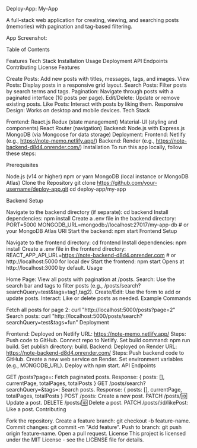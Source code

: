 Deploy-App: My-App

A full-stack web application for creating, viewing, and searching posts (memories) with pagination and tag-based filtering.

App Screenshot:

Table of Contents

Features
Tech Stack
Installation
Usage
Deployment
API Endpoints
Contributing
License
Features

Create Posts: Add new posts with titles, messages, tags, and images.
View Posts: Display posts in a responsive grid layout.
Search Posts: Filter posts by search terms and tags.
Pagination: Navigate through posts with a paginated interface (10 posts per page).
Edit/Delete: Update or remove existing posts.
Like Posts: Interact with posts by liking them.
Responsive Design: Works on desktop and mobile devices.
Tech Stack

Frontend:
React.js
Redux (state management)
Material-UI (styling and components)
React Router (navigation)
Backend:
Node.js with Express.js
MongoDB (via Mongoose for data storage)
Deployment:
Frontend: Netlify (e.g., https://note-memo.netlify.app/)
Backend: Render (e.g., https://note-backend-d8d4.onrender.com/)
Installation
To run this app locally, follow these steps:

Prerequisites

Node.js (v14 or higher)
npm or yarn
MongoDB (local instance or MongoDB Atlas)
Clone the Repository
git clone https://github.com/your-username/deploy-app.git
cd deploy-app/my-app

Backend Setup

Navigate to the backend directory (if separate): cd backend
Install dependencies: npm install
Create a .env file in the backend directory: PORT=5000 MONGODB_URL=mongodb://localhost:27017/my-app-db # or your MongoDB Atlas URI
Start the backend: npm start
Frontend Setup

Navigate to the frontend directory: cd frontend
Install dependencies: npm install
Create a .env file in the frontend directory: REACT_APP_API_URL=https://note-backend-d8d4.onrender.com # or http://localhost:5000 for local dev
Start the frontend: npm start
Opens at http://localhost:3000 by default.
Usage

Home Page: View all posts with pagination at /posts.
Search: Use the search bar and tags to filter posts (e.g., /posts/search?searchQuery=test&tags=tag1,tag2).
Create/Edit: Use the form to add or update posts.
Interact: Like or delete posts as needed.
Example Commands

Fetch all posts for page 2: curl "http://localhost:5000/posts?page=2"
Search posts: curl "http://localhost:5000/posts/search?searchQuery=test&tags=fun"
Deployment

Frontend: Deployed on Netlify
URL: https://note-memo.netlify.app/
Steps:
Push code to GitHub.
Connect repo to Netlify.
Set build command: npm run build.
Set publish directory: build.
Backend: Deployed on Render
URL: https://note-backend-d8d4.onrender.com/
Steps:
Push backend code to GitHub.
Create a new web service on Render.
Set environment variables (e.g., MONGODB_URL).
Deploy with npm start.
API Endpoints

GET /posts?page=<number>: Fetch paginated posts.
Response: { posts: [], currentPage, totalPages, totalPosts }
GET /posts/search?searchQuery=<term>&tags=<comma-separated>: Search posts.
Response: { posts: [], currentPage, totalPages, totalPosts }
POST /posts: Create a new post.
PATCH /posts/:id: Update a post.
DELETE /posts/:id: Delete a post.
PATCH /posts/:id/likePost: Like a post.
Contributing

Fork the repository.
Create a feature branch: git checkout -b feature-name.
Commit changes: git commit -m "Add feature".
Push to branch: git push origin feature-name.
Open a pull request.
License
This project is licensed under the MIT License - see the LICENSE file for details.
